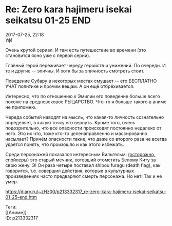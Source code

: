 Re: Zero kara hajimeru isekai seikatsu 01-25 END
=================================================

   
 2017-07-25, 22:18   
  Уф!   
   
 Очень крутой сериал. И там есть путешествие во времени (это становится ясно уже с первой серии).   
   
 Главный герой переживает череду геройств и унижений. По очереди. И те и другие -- эпичны. И хотя бы за эпичность смотреть стоит.   
   
 Поведение Субару в некоторых местах смущает -- его БЕСПЛАТНО УЧАТ политике и прочим вещам. А он ещё отбрёхивается.   
   
 Интересно, что по отношению к Эмилии его поведение больше всего похоже на средневековое РЫЦАРСТВО. Что-то я больше такого в аниме не припомню.   
   
 Череда событий наводят на мысль, что какая-то личность сознательно определяет, в какую точку его вернуть. Кроме того, очень подозрительно, что все опасности происходят постоянно недалеко от него. Это их что, тоже кто-то целенаправленно и массированно насылает? Причём опасности такие, что даже со второго раза не всегда удаётся понять, что произошло и как этого избежать.   
   
 Среди персонажей показался интересным Вильгельм:  [(осторожно, спойлеры)](https://zHz00.diary.ru/p213332317.htm?index=1#linkmore213332317m1)    это старый мечник, хотевший отомстить Белому Киту за свою жену. Э! Он раза четыре поставил shibou furagu (death flag), как говорится, т.е. совершил действия, которые в культурных произведениях часто предваряют смерть персонажа. Но нет! Так и не умер.     
    
 <https://diary.ru/~zHz00/p213332317_re-zero-kara-hajimeru-isekai-seikatsu-01-25-end.htm>   
   
 Теги:   
 [[Аниме]]   
 ID: p213332317